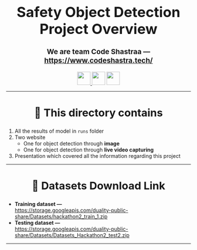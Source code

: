 <h1 align="center" style="font-size:2.4rem;">Safety Object Detection Project Overview</h1>

<h3 align="center" style="font-size:1.2rem;">
  We are team <strong>Code Shastraa</strong> —
  <a href="https://www.codeshastra.tech/">https://www.codeshastra.tech/</a>
</h3>

<p align="center">
  <a href="https://www.codeshastra.tech/">
    <img src="https://img.shields.io/badge/Website-codeshastra.tech-7c5cff?style=for-the-badge" height="36" />
  </a>
  <img src="https://img.shields.io/badge/Focus-Computer%20Vision-blue?style=for-the-badge" height="36" />
  <img src="https://img.shields.io/badge/Area-Object%20Detection-teal?style=for-the-badge" height="36" />
</p>

<hr />

<h2 align="center" style="font-size:1.8rem;">📁 This directory contains</h2>

<ol>
  <li>All the results of model in <code>runs</code> folder</li>
  <li>Two website
    <ul>
      <li>One for object detection through <strong>image</strong></li>
      <li>One for object detection through <strong>live video capturing</strong></li>
    </ul>
  </li>
  <li>Presentation which covered all the information regarding this project</li>
</ol>

<hr />

<h2 align="center" style="font-size:1.8rem;">🧰 Datasets Download Link</h2>

<ul>
  <li>
    <strong>Training dataset —</strong><br />
    <a href="https://storage.googleapis.com/duality-public-share/Datasets/hackathon2_train_1.zip">
      https://storage.googleapis.com/duality-public-share/Datasets/hackathon2_train_1.zip
    </a>
  </li>
  <li>
    <strong>Testing dataset —</strong><br />
    <a href="https://storage.googleapis.com/duality-public-share/Datasets/Datasets_Hackathon2_test2.zip">
      https://storage.googleapis.com/duality-public-share/Datasets/Datasets_Hackathon2_test2.zip
    </a>
  </li>
</ul>

<hr />

